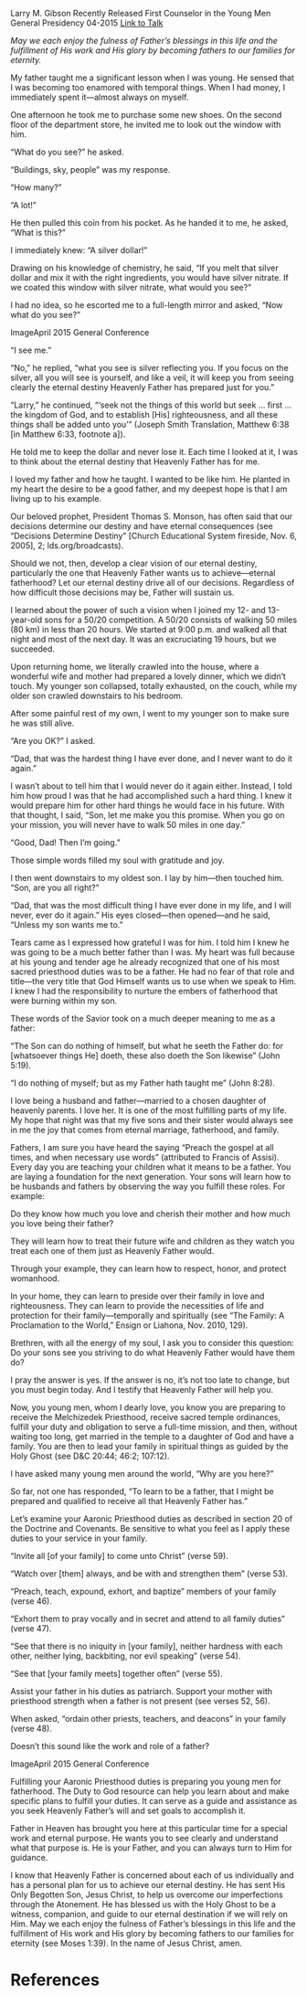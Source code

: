 Larry M. Gibson
Recently Released First Counselor in the Young Men General Presidency
04-2015
[Link to Talk](https://www.churchofjesuschrist.org/study/general-conference/2015/04/fatherhood-our-eternal-destiny?lang=eng)

_May we each enjoy the fulness of Father’s blessings in this life and the fulfillment of His work and His glory by becoming fathers to our families for eternity._

My father taught me a significant lesson when I was young. He sensed that I was becoming too enamored with temporal things. When I had money, I immediately spent it—almost always on myself.



One afternoon he took me to purchase some new shoes. On the second floor of the department store, he invited me to look out the window with him.

“What do you see?” he asked.

“Buildings, sky, people” was my response.

“How many?”

“A lot!”

He then pulled this coin from his pocket. As he handed it to me, he asked, “What is this?”

I immediately knew: “A silver dollar!”

Drawing on his knowledge of chemistry, he said, “If you melt that silver dollar and mix it with the right ingredients, you would have silver nitrate. If we coated this window with silver nitrate, what would you see?”

I had no idea, so he escorted me to a full-length mirror and asked, “Now what do you see?”

  ImageApril 2015 General Conference

“I see me.”

“No,” he replied, “what you see is silver reflecting you. If you focus on the silver, all you will see is yourself, and like a veil, it will keep you from seeing clearly the eternal destiny Heavenly Father has prepared just for you.”



“Larry,” he continued, “‘seek not the things of this world but seek … first … the kingdom of God, and to establish [His] righteousness, and all these things shall be added unto you’” (Joseph Smith Translation, Matthew 6:38 [in Matthew 6:33, footnote a]).

He told me to keep the dollar and never lose it. Each time I looked at it, I was to think about the eternal destiny that Heavenly Father has for me.

I loved my father and how he taught. I wanted to be like him. He planted in my heart the desire to be a good father, and my deepest hope is that I am living up to his example.

Our beloved prophet, President Thomas S. Monson, has often said that our decisions determine our destiny and have eternal consequences (see “Decisions Determine Destiny” [Church Educational System fireside, Nov. 6, 2005], 2; lds.org/broadcasts).

Should we not, then, develop a clear vision of our eternal destiny, particularly the one that Heavenly Father wants us to achieve—eternal fatherhood? Let our eternal destiny drive all of our decisions. Regardless of how difficult those decisions may be, Father will sustain us.

I learned about the power of such a vision when I joined my 12- and 13-year-old sons for a 50/20 competition. A 50/20 consists of walking 50 miles (80 km) in less than 20 hours. We started at 9:00 p.m. and walked all that night and most of the next day. It was an excruciating 19 hours, but we succeeded.

Upon returning home, we literally crawled into the house, where a wonderful wife and mother had prepared a lovely dinner, which we didn’t touch. My younger son collapsed, totally exhausted, on the couch, while my older son crawled downstairs to his bedroom.

After some painful rest of my own, I went to my younger son to make sure he was still alive.

“Are you OK?” I asked.

“Dad, that was the hardest thing I have ever done, and I never want to do it again.”

I wasn’t about to tell him that I would never do it again either. Instead, I told him how proud I was that he had accomplished such a hard thing. I knew it would prepare him for other hard things he would face in his future. With that thought, I said, “Son, let me make you this promise. When you go on your mission, you will never have to walk 50 miles in one day.”

“Good, Dad! Then I’m going.”

Those simple words filled my soul with gratitude and joy.

I then went downstairs to my oldest son. I lay by him—then touched him. “Son, are you all right?”

“Dad, that was the most difficult thing I have ever done in my life, and I will never, ever do it again.” His eyes closed—then opened—and he said, “Unless my son wants me to.”

Tears came as I expressed how grateful I was for him. I told him I knew he was going to be a much better father than I was. My heart was full because at his young and tender age he already recognized that one of his most sacred priesthood duties was to be a father. He had no fear of that role and title—the very title that God Himself wants us to use when we speak to Him. I knew I had the responsibility to nurture the embers of fatherhood that were burning within my son.



These words of the Savior took on a much deeper meaning to me as a father:

“The Son can do nothing of himself, but what he seeth the Father do: for [whatsoever things He] doeth, these also doeth the Son likewise” (John 5:19).

“I do nothing of myself; but as my Father hath taught me” (John 8:28).

I love being a husband and father—married to a chosen daughter of heavenly parents. I love her. It is one of the most fulfilling parts of my life. My hope that night was that my five sons and their sister would always see in me the joy that comes from eternal marriage, fatherhood, and family.

Fathers, I am sure you have heard the saying “Preach the gospel at all times, and when necessary use words” (attributed to Francis of Assisi). Every day you are teaching your children what it means to be a father. You are laying a foundation for the next generation. Your sons will learn how to be husbands and fathers by observing the way you fulfill these roles. For example:

Do they know how much you love and cherish their mother and how much you love being their father?

They will learn how to treat their future wife and children as they watch you treat each one of them just as Heavenly Father would.

Through your example, they can learn how to respect, honor, and protect womanhood.

In your home, they can learn to preside over their family in love and righteousness. They can learn to provide the necessities of life and protection for their family—temporally and spiritually (see “The Family: A Proclamation to the World,” Ensign or Liahona, Nov. 2010, 129).

Brethren, with all the energy of my soul, I ask you to consider this question: Do your sons see you striving to do what Heavenly Father would have them do?

I pray the answer is yes. If the answer is no, it’s not too late to change, but you must begin today. And I testify that Heavenly Father will help you.

Now, you young men, whom I dearly love, you know you are preparing to receive the Melchizedek Priesthood, receive sacred temple ordinances, fulfill your duty and obligation to serve a full-time mission, and then, without waiting too long, get married in the temple to a daughter of God and have a family. You are then to lead your family in spiritual things as guided by the Holy Ghost (see D&C 20:44; 46:2; 107:12).

I have asked many young men around the world, “Why are you here?”

So far, not one has responded, “To learn to be a father, that I might be prepared and qualified to receive all that Heavenly Father has.”

Let’s examine your Aaronic Priesthood duties as described in section 20 of the Doctrine and Covenants. Be sensitive to what you feel as I apply these duties to your service in your family.

“Invite all [of your family] to come unto Christ” (verse 59).

“Watch over [them] always, and be with and strengthen them” (verse 53).

“Preach, teach, expound, exhort, and baptize” members of your family (verse 46).

“Exhort them to pray vocally and in secret and attend to all family duties” (verse 47).

“See that there is no iniquity in [your family], neither hardness with each other, neither lying, backbiting, nor evil speaking” (verse 54).

“See that [your family meets] together often” (verse 55).

Assist your father in his duties as patriarch. Support your mother with priesthood strength when a father is not present (see verses 52, 56).

When asked, “ordain other priests, teachers, and deacons” in your family (verse 48).

Doesn’t this sound like the work and role of a father?

  ImageApril 2015 General Conference

Fulfilling your Aaronic Priesthood duties is preparing you young men for fatherhood. The Duty to God resource can help you learn about and make specific plans to fulfill your duties. It can serve as a guide and assistance as you seek Heavenly Father’s will and set goals to accomplish it.

Father in Heaven has brought you here at this particular time for a special work and eternal purpose. He wants you to see clearly and understand what that purpose is. He is your Father, and you can always turn to Him for guidance.

I know that Heavenly Father is concerned about each of us individually and has a personal plan for us to achieve our eternal destiny. He has sent His Only Begotten Son, Jesus Christ, to help us overcome our imperfections through the Atonement. He has blessed us with the Holy Ghost to be a witness, companion, and guide to our eternal destination if we will rely on Him. May we each enjoy the fulness of Father’s blessings in this life and the fulfillment of His work and His glory by becoming fathers to our families for eternity (see Moses 1:39). In the name of Jesus Christ, amen.

# References
